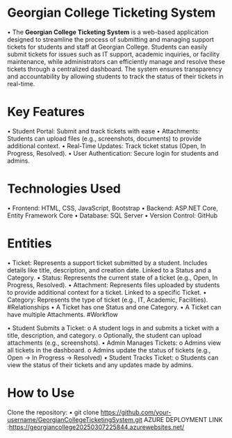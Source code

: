 # Georgian College Ticketing System
•	The **Georgian College Ticketing System** is a web-based application designed to streamline the process of submitting and managing support tickets for students and staff at Georgian College. Students can easily submit tickets for issues such as IT support, academic inquiries, or facility maintenance, while administrators can efficiently manage and resolve these tickets through a centralized dashboard. The system ensures transparency and accountability by allowing students to track the status of their tickets in real-time.

# Key Features
•	Student Portal: Submit and track tickets with ease
•	Attachments: Students can upload files (e.g., screenshots, documents) to provide additional context.
•	Real-Time Updates: Track ticket status (Open, In Progress, Resolved).
•	User Authentication: Secure login for students and admins.

# Technologies Used
•	Frontend: HTML, CSS, JavaScript, Bootstrap
•	Backend: ASP.NET Core, Entity Framework Core
•	Database: SQL Server
•	Version Control: GitHub


# Entities
•	Ticket:
Represents a support ticket submitted by a student.
Includes details like title, description, and creation date.
Linked to a  Status  and a  Category.
•	Status:
Represents the current state of a ticket (e.g., Open, In Progress, Resolved).
•	Attachment:
Represents files uploaded by students to provide additional context for a ticket.
Linked to a specific Ticket.
•	Category:
Represents the type of ticket (e.g., IT, Academic, Facilities).
#Relationships
•	A Ticket  has one Status and one Category.
•	A Ticket can have multiple Attachments.
#Workflow

•	Student Submits a Ticket:
o	A student logs in and submits a ticket with a title, description, and category.
o	Optionally, the student can upload attachments (e.g., screenshots).
•	Admin Manages Tickets:
o	Admins view all tickets in the dashboard.
o	Admins update the status of tickets (e.g., Open → In Progress → Resolved)
•	Student Tracks Ticket:
o	Students can view the status of their tickets and any updates made by admins.
# How to Use
Clone the repository:
•	   git clone https://github.com/your-username/GeorgianCollegeTicketingSystem.git
AZURE DEPLOYMENT LINK :https://georgiancollege20250307225844.azurewebsites.net/
